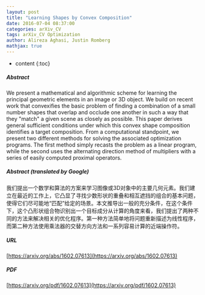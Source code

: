 ```yaml
---
layout: post
title: "Learning Shapes by Convex Composition"
date: 2016-07-04 08:37:00
categories: arXiv_CV
tags: arXiv_CV Optimization
author: Alireza Aghasi, Justin Romberg
mathjax: true
---
```


* content
{:toc}

##### Abstract
We present a mathematical and algorithmic scheme for learning the principal geometric elements in an image or 3D object. We build on recent work that convexifies the basic problem of finding a combination of a small number shapes that overlap and occlude one another in such a way that they "match" a given scene as closely as possible. This paper derives general sufficient conditions under which this convex shape composition identifies a target composition. From a computational standpoint, we present two different methods for solving the associated optimization programs. The first method simply recasts the problem as a linear program, while the second uses the alternating direction method of multipliers with a series of easily computed proximal operators.

##### Abstract (translated by Google)
我们提出一个数学和算法的方案来学习图像或3D对象中的主要几何元素。我们建立在最近的工作上，它凸显了寻找少数形状的重叠和相互遮挡的组合的基本问题，使得它们尽可能地“匹配”给定的场景。本文推导出一般的充分条件，在这个条件下，这个凸形状组合物识别出一个目标成分从计算的角度来看，我们提出了两种不同的方法来解决相关的优化程序。第一种方法简单地将问题重新描述为线性程序，而第二种方法使用乘法器的交替方向方法和一系列容易计算的近端操作符。

##### URL
[https://arxiv.org/abs/1602.07613](https://arxiv.org/abs/1602.07613)

##### PDF
[https://arxiv.org/pdf/1602.07613](https://arxiv.org/pdf/1602.07613)

